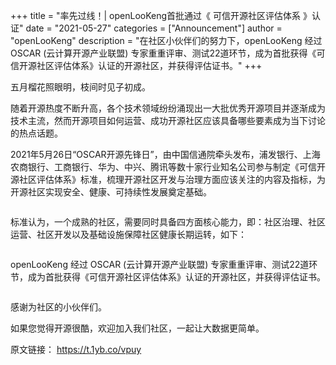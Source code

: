 +++
title = "率先过线！| openLooKeng首批通过《 可信开源社区评估体系 》认证"
date = "2021-05-27"
categories = ["Announcement"]
author = "openLooKeng"
description = "在社区小伙伴们的努力下，openLooKeng 经过 OSCAR (云计算开源产业联盟) 专家重重评审、测试22道环节，成为首批获得《可信开源社区评估体系》认证的开源社区，并获得评估证书。"
+++

五月榴花照眼明，枝间时见子初成。

随着开源热度不断升高，各个技术领域纷纷涌现出一大批优秀开源项目并逐渐成为技术主流，然而开源项目如何运营、成功开源社区应该具备哪些要素成为当下讨论的热点话题。

2021年5月26日“OSCAR开源先锋日”，由中国信通院牵头发布，浦发银行、上海农商银行、工商银行、华为、中兴、腾讯等数十家行业知名公司参与制定《可信开源社区评估体系》标准，梳理开源社区开发与治理方面应该关注的内容及指标，为开源社区实现安全、健康、可持续性发展奠定基础。

<img src="/zh-cn/news/2021-05-27/2021-05-27-01.jpg" alt="">

标准认为，一个成熟的社区，需要同时具备四方面核心能力，即：社区治理、社区运营、社区开发以及基础设施保障社区健康长期运转，如下：

<img src="/zh-cn/news/2021-05-27/2021-05-27-02.jpg" alt="">

openLooKeng 经过 OSCAR (云计算开源产业联盟) 专家重重评审、测试22道环节，成为首批获得《可信开源社区评估体系》认证的开源社区，并获得评估证书。

<img src="/zh-cn/news/2021-05-27/2021-05-27-03.png" alt="">

感谢为社区的小伙伴们。

如果您觉得开源很酷，欢迎加入我们社区，一起让大数据更简单。

原文链接：
<https://t.1yb.co/vpuy>

